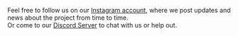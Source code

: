 Feel free to follow us on our [Instagram account](https://www.instagram.com/transdb.de/), where we post updates and news about the project from time to time.  
Or come to our [Discord Server](https://discord.com/invite/7yXtpdFtAv) to chat with us or help out.
